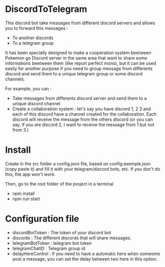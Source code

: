 # DiscordToTelegram
This discord bot take messages from different discord servers and allows you to forward this messages :
- To another discords
- To a telegram group

It has been specially designed to make a cooperation system beetween Pokemon go Discord server in the same area that want to share some informations beetween them (like report perfect mons), but it can be used easily for another purpose if you need to  group message from differents discord and send them to a unique telegram group or some discord channels. 

For example, you can :
- Take messages from differents discord server and send them to a unique discord channel
- Create a collaboration system : let's say you have discord 1, 2 3 and each of this discord have a channel created for the collaboration. Each discord will receive the message from the others discord (or you can say, if you are discord 2, I want to receive the message from 1 but not from 3.)

# Install
Create in the src folder a config.json file, based on config.exemple.json (copy paste it) and fill it with your telegram/discord bots, etc. If you don't do this, the app won't work.

Then, go to the root folder of the project in a terminal
- npm install
- npm run start


# Configuration file
- discordBotToken : The token of your discord bot
- discords : The different discords that will share messages.
- telegramBotToken : telegram bot token
- telegramChatID : Telegram group id
- delayHereControl : if you need to have a automatic here when someome post a message, you can set the delay between two here in this option.


